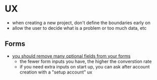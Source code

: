 # UX

- when creating a new project, don't define the boundaries early on
- allow the user to decide what is a problem or too much data, etc

## Forms
- [you should remove many optional fields from your forms](https://uxmovement.com/forms/optional-fields-you-should-remove-on-your-form/)
  - the fewer form inputs you have, the higher the converstion rate
  - if you need extra inputs on start up, you can ask after account creation with a "setup account" ux
